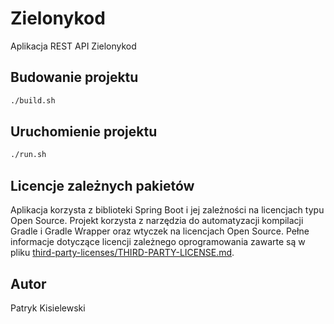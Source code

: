 # Zielonykod

Aplikacja REST API Zielonykod

## Budowanie projektu

```bash
./build.sh
```

## Uruchomienie projektu

```bash
./run.sh
```

## Licencje zależnych pakietów

Aplikacja korzysta z biblioteki Spring Boot i jej zależności na licencjach typu Open Source. Projekt korzysta z narzędzia do automatyzacji kompilacji Gradle i Gradle Wrapper oraz wtyczek na licencjach Open Source. Pełne informacje dotyczące licencji zależnego oprogramowania zawarte są w pliku [third-party-licenses/THIRD-PARTY-LICENSE.md](third-party-licenses/THIRD-PARTY-LICENSE.md).

## Autor

Patryk Kisielewski
